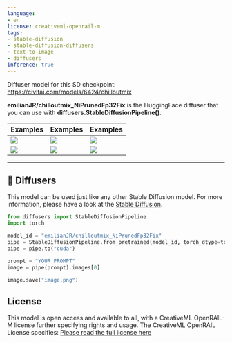 ```yaml
---
language:
- en
license: creativeml-openrail-m
tags:
- stable-diffusion
- stable-diffusion-diffusers
- text-to-image
- diffusers
inference: true
---
```


Diffuser model for this SD checkpoint:
https://civitai.com/models/6424/chilloutmix

**emilianJR/chilloutmix_NiPrunedFp32Fix** is the HuggingFace diffuser that you can use with **diffusers.StableDiffusionPipeline()**.

Examples | Examples | Examples
---- | ---- | ----
![](https://image.civitai.com/xG1nkqKTMzGDvpLrqFT7WA/079b552b-9ef8-419d-e104-82b2a6be4400/width=450/295008.jpeg) | ![](https://image.civitai.com/xG1nkqKTMzGDvpLrqFT7WA/805e70fc-5f4a-4e03-c3aa-8f9f1084e500/width=450/00000-741120674.jpeg) | ![](https://image.civitai.com/xG1nkqKTMzGDvpLrqFT7WA/d92ac5f5-bfd5-4280-84d9-de7b5184c400/width=450/220749.jpeg)
![](https://image.civitai.com/xG1nkqKTMzGDvpLrqFT7WA/63fa98e5-1484-48eb-411a-cae5ff007100/width=450/222716.jpeg) | ![](https://image.civitai.com/xG1nkqKTMzGDvpLrqFT7WA/eded64c7-fdd7-4976-8fae-32c2d8ea6800/width=450/151212.jpeg) | ![](https://image.civitai.com/xG1nkqKTMzGDvpLrqFT7WA/a8524732-e2b1-44c2-7a4a-e943ea74cf00/width=450/226780.jpeg)
-------


## 🧨 Diffusers

This model can be used just like any other Stable Diffusion model. For more information,
please have a look at the [Stable Diffusion](https://huggingface.co/docs/diffusers/api/pipelines/stable_diffusion).


```python
from diffusers import StableDiffusionPipeline
import torch

model_id = "emilianJR/chilloutmix_NiPrunedFp32Fix"
pipe = StableDiffusionPipeline.from_pretrained(model_id, torch_dtype=torch.float16)
pipe = pipe.to("cuda")

prompt = "YOUR PROMPT"
image = pipe(prompt).images[0]

image.save("image.png")
```

## License

This model is open access and available to all, with a CreativeML OpenRAIL-M license further specifying rights and usage.
The CreativeML OpenRAIL License specifies: 
[Please read the full license here](https://huggingface.co/spaces/CompVis/stable-diffusion-license)